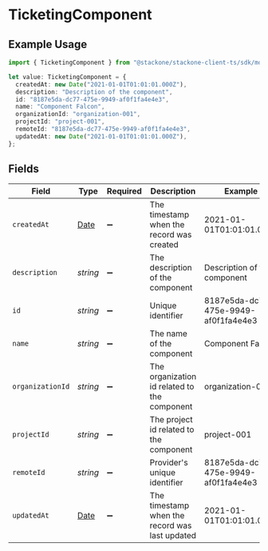 # TicketingComponent

## Example Usage

```typescript
import { TicketingComponent } from "@stackone/stackone-client-ts/sdk/models/shared";

let value: TicketingComponent = {
  createdAt: new Date("2021-01-01T01:01:01.000Z"),
  description: "Description of the component",
  id: "8187e5da-dc77-475e-9949-af0f1fa4e4e3",
  name: "Component Falcon",
  organizationId: "organization-001",
  projectId: "project-001",
  remoteId: "8187e5da-dc77-475e-9949-af0f1fa4e4e3",
  updatedAt: new Date("2021-01-01T01:01:01.000Z"),
};
```

## Fields

| Field                                                                                         | Type                                                                                          | Required                                                                                      | Description                                                                                   | Example                                                                                       |
| --------------------------------------------------------------------------------------------- | --------------------------------------------------------------------------------------------- | --------------------------------------------------------------------------------------------- | --------------------------------------------------------------------------------------------- | --------------------------------------------------------------------------------------------- |
| `createdAt`                                                                                   | [Date](https://developer.mozilla.org/en-US/docs/Web/JavaScript/Reference/Global_Objects/Date) | :heavy_minus_sign:                                                                            | The timestamp when the record was created                                                     | 2021-01-01T01:01:01.000Z                                                                      |
| `description`                                                                                 | *string*                                                                                      | :heavy_minus_sign:                                                                            | The description of the component                                                              | Description of the component                                                                  |
| `id`                                                                                          | *string*                                                                                      | :heavy_minus_sign:                                                                            | Unique identifier                                                                             | 8187e5da-dc77-475e-9949-af0f1fa4e4e3                                                          |
| `name`                                                                                        | *string*                                                                                      | :heavy_minus_sign:                                                                            | The name of the component                                                                     | Component Falcon                                                                              |
| `organizationId`                                                                              | *string*                                                                                      | :heavy_minus_sign:                                                                            | The organization id related to the component                                                  | organization-001                                                                              |
| `projectId`                                                                                   | *string*                                                                                      | :heavy_minus_sign:                                                                            | The project id related to the component                                                       | project-001                                                                                   |
| `remoteId`                                                                                    | *string*                                                                                      | :heavy_minus_sign:                                                                            | Provider's unique identifier                                                                  | 8187e5da-dc77-475e-9949-af0f1fa4e4e3                                                          |
| `updatedAt`                                                                                   | [Date](https://developer.mozilla.org/en-US/docs/Web/JavaScript/Reference/Global_Objects/Date) | :heavy_minus_sign:                                                                            | The timestamp when the record was last updated                                                | 2021-01-01T01:01:01.000Z                                                                      |